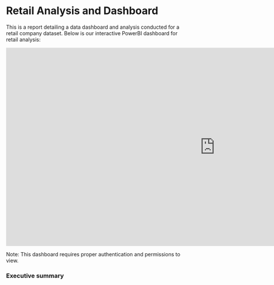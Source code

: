 # Retail Analysis and Dashboard

This is a report detailing a data dashboard and analysis conducted for a retail company dataset. Below is our interactive PowerBI dashboard for retail analysis:

<iframe 
    title="Retail" 
    width="1140" 
    height="541.25" 
    src="https://app.powerbi.com/reportEmbed?reportId=8fc87b28-00f5-4e38-bebd-c7dcb4668074&autoAuth=true&ctid=2109ce83-7de4-4471-91ff-2053f90a1fd9" 
    frameborder="0" 
    allowFullScreen="true">
</iframe>

Note: This dashboard requires proper authentication and permissions to view.

### Executive summary
